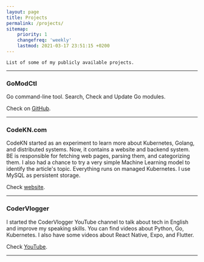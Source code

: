 ```yaml
---
layout: page
title: Projects
permalink: /projects/
sitemap:
    priority: 1
    changefreq: 'weekly'
    lastmod: 2021-03-17 23:51:15 +0200
---
```


```
List of some of my publicly available projects.
```

---

### GoModCtl

Go command-line tool. Search, Check and Update Go modules.

Check on [GitHub](https://github.com/beatlabs/gomodctl).

---

### CodeKN.com

CodeKN started as an experiment to learn more about Kubernetes, Golang, and distributed systems. Now, it contains a website and backend system. BE is responsible for fetching web pages, parsing them, and categorizing them. I also had a chance to try a very simple Machine Learning model to identify the article's topic. Everything runs on managed Kubernetes. I use MySQL as persistent storage.

Check [website](https://codekn.com).

---

### CoderVlogger

I started the CoderVlogger YouTube channel to talk about tech in English and improve my speaking skills. You can find videos about Python, Go, Kubernetes. I also have some videos about React Native, Expo, and Flutter.

Check [YouTube](https://youtube.com/codervlogger).

---
